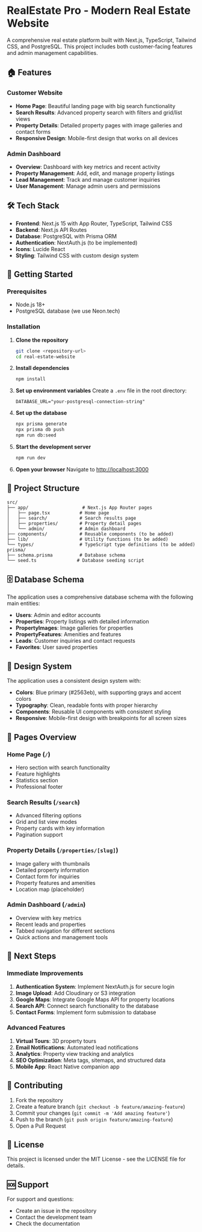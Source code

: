 # RealEstate Pro - Modern Real Estate Website

A comprehensive real estate platform built with Next.js, TypeScript, Tailwind CSS, and PostgreSQL. This project includes both customer-facing features and admin management capabilities.

## 🏠 Features

### Customer Website
- **Home Page**: Beautiful landing page with big search functionality
- **Search Results**: Advanced property search with filters and grid/list views
- **Property Details**: Detailed property pages with image galleries and contact forms
- **Responsive Design**: Mobile-first design that works on all devices

### Admin Dashboard
- **Overview**: Dashboard with key metrics and recent activity
- **Property Management**: Add, edit, and manage property listings
- **Lead Management**: Track and manage customer inquiries
- **User Management**: Manage admin users and permissions

## 🛠 Tech Stack

- **Frontend**: Next.js 15 with App Router, TypeScript, Tailwind CSS
- **Backend**: Next.js API Routes
- **Database**: PostgreSQL with Prisma ORM
- **Authentication**: NextAuth.js (to be implemented)
- **Icons**: Lucide React
- **Styling**: Tailwind CSS with custom design system

## 🚀 Getting Started

### Prerequisites
- Node.js 18+ 
- PostgreSQL database (we use Neon.tech)

### Installation

1. **Clone the repository**
   ```bash
   git clone <repository-url>
   cd real-estate-website
   ```

2. **Install dependencies**
   ```bash
   npm install
   ```

3. **Set up environment variables**
   Create a `.env` file in the root directory:
   ```env
   DATABASE_URL="your-postgresql-connection-string"
   ```

4. **Set up the database**
   ```bash
   npx prisma generate
   npx prisma db push
   npm run db:seed
   ```

5. **Start the development server**
   ```bash
   npm run dev
   ```

6. **Open your browser**
   Navigate to [http://localhost:3000](http://localhost:3000)

## 📁 Project Structure

```
src/
├── app/                    # Next.js App Router pages
│   ├── page.tsx           # Home page
│   ├── search/            # Search results page
│   ├── properties/        # Property detail pages
│   └── admin/             # Admin dashboard
├── components/            # Reusable components (to be added)
├── lib/                   # Utility functions (to be added)
└── types/                 # TypeScript type definitions (to be added)
prisma/
├── schema.prisma          # Database schema
└── seed.ts               # Database seeding script
```

## 🗄 Database Schema

The application uses a comprehensive database schema with the following main entities:

- **Users**: Admin and editor accounts
- **Properties**: Property listings with detailed information
- **PropertyImages**: Image galleries for properties
- **PropertyFeatures**: Amenities and features
- **Leads**: Customer inquiries and contact requests
- **Favorites**: User saved properties

## 🎨 Design System

The application uses a consistent design system with:
- **Colors**: Blue primary (#2563eb), with supporting grays and accent colors
- **Typography**: Clean, readable fonts with proper hierarchy
- **Components**: Reusable UI components with consistent styling
- **Responsive**: Mobile-first design with breakpoints for all screen sizes

## 📱 Pages Overview

### Home Page (`/`)
- Hero section with search functionality
- Feature highlights
- Statistics section
- Professional footer

### Search Results (`/search`)
- Advanced filtering options
- Grid and list view modes
- Property cards with key information
- Pagination support

### Property Details (`/properties/[slug]`)
- Image gallery with thumbnails
- Detailed property information
- Contact form for inquiries
- Property features and amenities
- Location map (placeholder)

### Admin Dashboard (`/admin`)
- Overview with key metrics
- Recent leads and properties
- Tabbed navigation for different sections
- Quick actions and management tools

## 🚧 Next Steps

### Immediate Improvements
1. **Authentication System**: Implement NextAuth.js for secure login
2. **Image Upload**: Add Cloudinary or S3 integration
3. **Google Maps**: Integrate Google Maps API for property locations
4. **Search API**: Connect search functionality to the database
5. **Contact Forms**: Implement form submission to database

### Advanced Features
1. **Virtual Tours**: 3D property tours
2. **Email Notifications**: Automated lead notifications
3. **Analytics**: Property view tracking and analytics
4. **SEO Optimization**: Meta tags, sitemaps, and structured data
5. **Mobile App**: React Native companion app

## 🤝 Contributing

1. Fork the repository
2. Create a feature branch (`git checkout -b feature/amazing-feature`)
3. Commit your changes (`git commit -m 'Add amazing feature'`)
4. Push to the branch (`git push origin feature/amazing-feature`)
5. Open a Pull Request

## 📄 License

This project is licensed under the MIT License - see the LICENSE file for details.

## 🆘 Support

For support and questions:
- Create an issue in the repository
- Contact the development team
- Check the documentation
